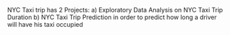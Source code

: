 NYC Taxi trip has 2 Projects:
a) Exploratory Data Analysis on NYC Taxi Trip Duration 
b) NYC Taxi Trip Prediction in order to predict how long a driver will have his taxi occupied
